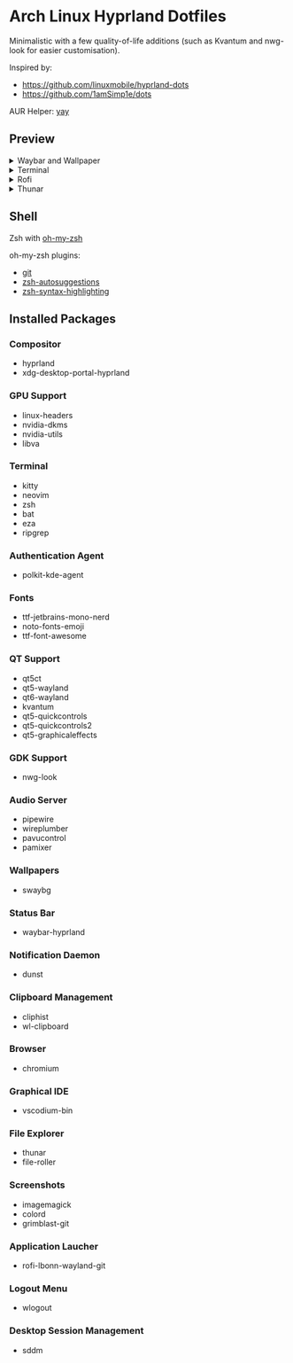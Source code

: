 # Arch Linux Hyprland Dotfiles

Minimalistic with a few quality-of-life additions (such as Kvantum and nwg-look for easier customisation).

Inspired by:

- https://github.com/linuxmobile/hyprland-dots
- https://github.com/1amSimp1e/dots

AUR Helper: [yay](https://github.com/Jguer/yay)

## Preview

<details>
    <summary>Waybar and Wallpaper</summary>
    <img src="./preview/wallpaper.png" />
</details>

<details>
    <summary>Terminal</summary>
    <img src="./preview/terminal.png" />
</details>

<details>
    <summary>Rofi</summary>
    <img src="./preview/rofi.png" />
</details>

<details>
    <summary>Thunar</summary>
    <img src="./preview/thunar.png" />
</details>

## Shell

Zsh with [oh-my-zsh](https://ohmyz.sh/)

oh-my-zsh plugins:

- [git](https://github.com/ohmyzsh/ohmyzsh/tree/master/plugins/git)
- [zsh-autosuggestions](https://github.com/zsh-users/zsh-autosuggestions)
- [zsh-syntax-highlighting](https://github.com/zsh-users/zsh-syntax-highlighting)

## Installed Packages

### Compositor
- hyprland
- xdg-desktop-portal-hyprland

### GPU Support
- linux-headers
- nvidia-dkms
- nvidia-utils
- libva

### Terminal
- kitty
- neovim
- zsh
- bat
- eza
- ripgrep

### Authentication Agent
- polkit-kde-agent

### Fonts
- ttf-jetbrains-mono-nerd
- noto-fonts-emoji
- ttf-font-awesome

### QT Support
- qt5ct
- qt5-wayland
- qt6-wayland
- kvantum
- qt5-quickcontrols
- qt5-quickcontrols2
- qt5-graphicaleffects

### GDK Support
- nwg-look

### Audio Server
- pipewire
- wireplumber
- pavucontrol
- pamixer

### Wallpapers
- swaybg

### Status Bar
- waybar-hyprland

### Notification Daemon
- dunst

### Clipboard Management
- cliphist
- wl-clipboard

### Browser
- chromium

### Graphical IDE
- vscodium-bin

### File Explorer
- thunar
- file-roller

### Screenshots
- imagemagick
- colord
- grimblast-git

### Application Laucher
- rofi-lbonn-wayland-git

### Logout Menu
- wlogout

### Desktop Session Management
- sddm
